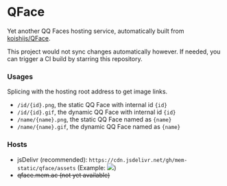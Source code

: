 # QFace

Yet another QQ Faces hosting service, automatically built from [koishijs/QFace](https://github.com/koishijs/QFace).

This project would not sync changes automatically however. If needed, you can trigger a CI build by starring this repository.

### Usages

Splicing with the hosting root address to get image links.

* `/id/{id}.png`, the static QQ Face with internal id `{id}`
* `/id/{id}.gif`, the dynamic QQ Face with internal id `{id}`
* `/name/{name}.png`, the static QQ Face named as `{name}`
* `/name/{name}.gif`, the dynamic QQ Face named as `{name}`

### Hosts

* jsDelivr (recommended): `https://cdn.jsdelivr.net/gh/mem-static/qface/assets` (Example: ![](https://cdn.jsdelivr.net/gh/mem-static/qface/assets/id/0.gif))
* ~~qface.mem.ac (not yet available)~~
